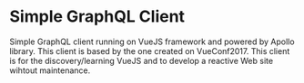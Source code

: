 # Simple GraphQL Client
Simple GraphQL client running on VueJS framework and powered by Apollo library.
This client is based by the one created on VueConf2017.
This client is for the discovery/learning VueJS and to develop a reactive Web site wihtout maintenance.
